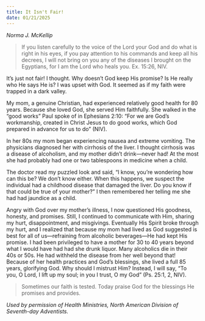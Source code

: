 ```yaml
---
title: It Isn't Fair!
date: 01/21/2025
---
```


_Norma J. McKellip_

> <p></p>
> If you listen carefully to the voice of the Lord your God and do what is right in his eyes, if you pay attention to his commands and keep all his decrees, I will not bring on you any of the diseases I brought on the Egyptians, for I am the Lord who heals you. Ex. 15:26, NIV.

It’s just not fair! I thought. Why doesn’t God keep His promise? Is He really who He says He is? I was upset with God. It seemed as if my faith were trapped in a dark valley.

My mom, a genuine Christian, had experienced relatively good health for 80 years. Because she loved God, she served Him faithfully. She walked in the “good works” Paul spoke of in Ephesians 2:10: “For we are God’s workmanship, created in Christ Jesus to do good works, which God prepared in advance for us to do” (NIV).

In her 80s my mom began experiencing nausea and extreme vomiting. The physicians diagnosed her with cirrhosis of the liver. I thought cirrhosis was a disease of alcoholism, and my mother didn’t drink—never had! At the most she had probably had one or two tablespoons in medicine when a child.

The doctor read my puzzled look and said, “I know, you’re wondering how can this be? We don’t know either. When this happens, we suspect the individual had a childhood disease that damaged the liver. Do you know if that could be true of your mother?” I then remembered her telling me she had had jaundice as a child.

Angry with God over my mother’s illness, I now questioned His goodness, honesty, and promises. Still, I continued to communicate with Him, sharing my hurt, disappointment, and misgivings. Eventually His Spirit broke through my hurt, and I realized that because my mom had lived as God suggested is best for all of us—refraining from alcoholic beverages—He had kept His promise. I had been privileged to have a mother for 30 to 40 years beyond what I would have had had she drunk liquor. Many alcoholics die in their 40s or 50s. He had withheld the disease from her well beyond that! Because of her health practices and God’s blessings, she lived a full 85 years, glorifying God. Why should I mistrust Him? Instead, I will say, “To you, O Lord, I lift up my soul; in you I trust, O my God” (Ps. 25:1, 2, NIV).

> <callout></callout>
> Sometimes our faith is tested. Today praise God for the blessings He promises and provides.

_Used by permission of Health Ministries, North American Division of Seventh-day Adventists._